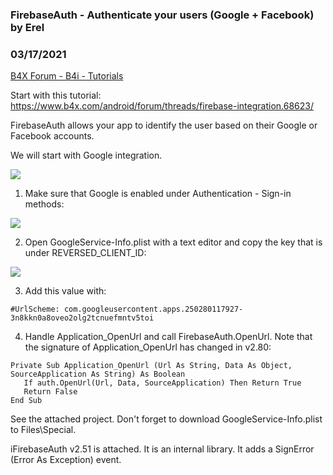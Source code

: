 ### FirebaseAuth - Authenticate your users (Google + Facebook) by Erel
### 03/17/2021
[B4X Forum - B4i - Tutorials](https://www.b4x.com/android/forum/threads/68625/)

Start with this tutorial: <https://www.b4x.com/android/forum/threads/firebase-integration.68623/>  
  
FirebaseAuth allows your app to identify the user based on their Google or Facebook accounts.  
  
We will start with Google integration.  
  
![](https://www.b4x.com/android/forum/attachments/45733)  
  
1. Make sure that Google is enabled under Authentication - Sign-in methods:  
  
![](https://www.b4x.com/basic4android/images/SS-2016-07-04_15.25.27.png)  
  
2. Open GoogleService-Info.plist with a text editor and copy the key that is under REVERSED\_CLIENT\_ID:  
  
![](https://www.b4x.com/basic4android/images/SS-2016-07-04_15.28.07.png)  
  
3. Add this value with:  

```B4X
#UrlScheme: com.googleusercontent.apps.250280117927-3n8kkn0a8oveo2olg2tcnuefmntv5toi
```

  
  
4. Handle Application\_OpenUrl and call FirebaseAuth.OpenUrl. Note that the signature of Application\_OpenUrl has changed in v2.80:  
  

```B4X
Private Sub Application_OpenUrl (Url As String, Data As Object, SourceApplication As String) As Boolean  
   If auth.OpenUrl(Url, Data, SourceApplication) Then Return True  
   Return False  
End Sub
```

  
  
See the attached project. Don't forget to download GoogleService-Info.plist to Files\Special.  
  
iFirebaseAuth v2.51 is attached. It is an internal library. It adds a SignError (Error As Exception) event.